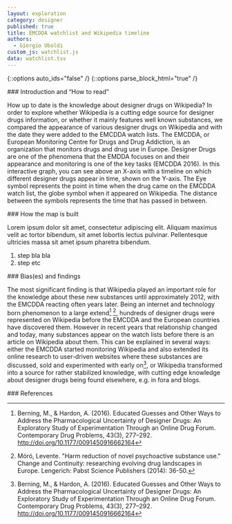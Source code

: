 ```yaml
---
layout: exploration
category: designer
published: true
title: EMCDDA watchlist and Wikipedia timeline
authors:
  - Giorgio Uboldi
custom_js: watchlist.js
data: watchlist.tsv
---
```

{::options auto_ids="false" /}
{::options parse_block_html="true" /}
<div class="intro">
### Introduction and “How to read”

How up to date is the knowledge about designer drugs on Wikipedia? In order to explore whether Wikipedia is a cutting edge source for designer drugs information, or whether it mainly features well known substances, we compared the appearance of various designer drugs on Wikipedia and with the date they were added to the EMCDDA watch lists. The EMCDDA, or European Monitoring Centre for Drugs and Drug Addiction, is an organization that monitors drugs and drug use in Europe. Designer Drugs are one of the phenomena that the EMDDA focuses on and their appearance and monitoring is one of the key tasks (EMCDDA 2016). In this interactive graph, you can see above an X-axis with a timeline on which different designer drugs appear in time, shown on the Y-axis. The Eye symbol represents the point in time when the drug came on the EMCDDA watch list, the globe symbol when it appeared on Wikipedia. The distance between the symbols represents the time that has passed in between.

</div>

<div class="protocol">
### How the map is built

Lorem ipsum dolor sit amet, consectetur adipiscing elit. Aliquam maximus velit ac tortor bibendum, sit amet lobortis lectus pulvinar. Pellentesque ultricies massa sit amet ipsum pharetra bibendum.

1. step bla bla
2. step etc

</div>

<div class="findings">
### Bias(es) and findings

The most significant finding is that Wikipedia played an important role for the knowledge about these new substances until approximately 2012, with the EMCDDA reacting often years later. Being an internet and technology born phenomenon to a large extend[^1] [^2], hundreds of designer drugs were represented on Wikipedia before the EMCDDA and the European countries have discovered them. However in recent years that relationship changed and today, many substances appear on the watch lists before there is an article on Wikipedia about them. This can be explained in several ways: either the EMCDDA started monitoring Wikipedia and also extended its online research to user-driven websites where these substances are discussed, sold and experimented with early on[^1], or Wikipedia transformed into a source for rather stabilized knowledge, with cutting edge knowledge about designer drugs being found elsewhere, e.g. in fora and blogs.

</div>

<div class="references">
### References

[^1]: Berning, M., & Hardon, A. (2016). Educated Guesses and Other Ways to Address the Pharmacological Uncertainty of Designer Drugs: An Exploratory Study of Experimentation Through an Online Drug Forum. Contemporary Drug Problems, 43(3), 277–292. http://doi.org/10.1177/0091450916662164

[^2]: Móró, Levente. "Harm reduction of novel psychoactive substance use." Change and Continuity: researching evolving drug landscapes in Europe. Lengerich: Pabst Science Publishers (2014): 36-50.
</div>
